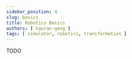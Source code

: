 ```yaml
---
sidebar_position: 4
slug: basics
title: Robotics Basics
authors: [ haoran-geng ]
tags: [ simulator, robotics, transformation ]
---
```


TODO

<!-- 
### Rodrigues' Rotation Formula


#### Prove by Exponential Map

#### Prove by Geometry


### Forward Dynamics -->